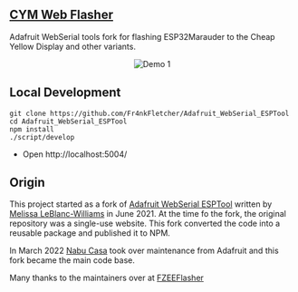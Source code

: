 ## [CYM Web Flasher](https://fr4nkfletcher.github.io/Adafruit_WebSerial_ESPTool/)

Adafruit WebSerial tools fork for flashing ESP32Marauder to the Cheap Yellow Display and other variants.

<p align="center">
  <img src="https://github.com/Fr4nkFletcher/Adafruit_WebSerial_ESPTool/blob/main/assets/sc8.png" alt="Demo 1">
</p>

## Local Development

```
git clone https://github.com/Fr4nkFletcher/Adafruit_WebSerial_ESPTool
cd Adafruit_WebSerial_ESPTool
npm install
./script/develop
```
- Open http://localhost:5004/

## Origin

This project started as a fork of [Adafruit WebSerial ESPTool](https://github.com/adafruit/Adafruit_WebSerial_ESPTool) written by
[Melissa LeBlanc-Williams](https://github.com/makermelissa) in June 2021. At the time fo the fork, the original repository was a single-use website. This fork converted the code into a reusable package and published it to NPM.

In March 2022 [Nabu Casa](https://www.nabucasa.com) took over maintenance from Adafruit and this fork became the main code base.


Many thanks to the maintainers over at [FZEEFlasher](https://github.com/FZEEFlasher/fzeeflasher.github.io)
